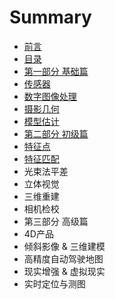 # Summary

* [前言](README.md)
* [目录](目录.md)
* [第一部分 基础篇](第一部分-基础篇.md)
* [      传感器](传感器.md)
* [数字图像处理](数字图像处理.md)
* [摄影几何](摄影几何.md)
* [模型估计](模型估计.md)
* [第二部分 初级篇](第二部分-初级篇.md)
* [特征点](特征点.md)
* [特征匹配](特征匹配.md)
* 光束法平差
* 立体视觉
* 三维重建
* 相机检校
* 第三部分 高级篇
* 4D产品
* 倾斜影像 & 三维建模
* 高精度自动驾驶地图
* 现实增强 & 虚拟现实
* 实时定位与测图

